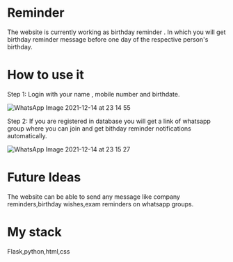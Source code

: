 # Reminder
The website is currently working as birthday reminder . In which you will get birthday reminder message before one day of the respective person's birthday.


# How to use it
Step 1: Login with your name , mobile number and birthdate.


![WhatsApp Image 2021-12-14 at 23 14 55](https://user-images.githubusercontent.com/81550605/146068068-afe1503d-f1d4-4896-828c-aee579a0e678.jpeg)


Step 2: If you are registered in database you will get a link of whatsapp group where you can join and get bithday reminder notifications automatically.


![WhatsApp Image 2021-12-14 at 23 15 27](https://user-images.githubusercontent.com/81550605/146068320-2eb099d3-0b4e-4bd8-9128-3d4c2060ed32.jpeg)

# Future Ideas 
The website can be able to send any message like company reminders,birthday wishes,exam reminders on whatsapp groups.

# My stack 
Flask,python,html,css


